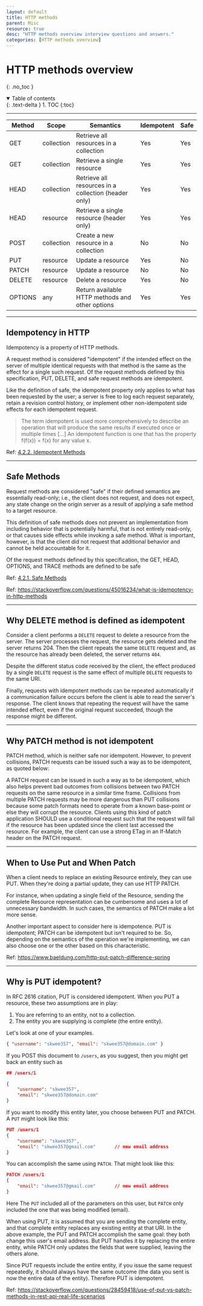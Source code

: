 ```yaml
---
layout: default
title: HTTP methods
parent: Misc
resource: true
desc: "HTTP methods overview interview questions and answers."
categories: [HTTP methods overview]
---
```


# HTTP methods overview
{: .no_toc }

<details open markdown="block">
  <summary>
    Table of contents
  </summary>
  {: .text-delta }
1. TOC
{:toc}
</details>

---



| Method      |      Scope   | Semantics | Idempotent | Safe |
|-----------------|---------------|------------|------------|-----|
|  GET       |  collection     | Retrieve all resources in a collection| Yes | Yes |
|   GET     | collection     | Retrieve a single resource  |  Yes |Yes|
|  HEAD      | collection     | Retrieve all resources in a collection (header only)   | Yes |Yes |
|  HEAD      |  resource    | Retrieve a single resource (header only)  | Yes |  Yes|
| POST       |    collection  | Create a new resource in a collection  | No | No  |
|  PUT      |   resource   | Update a resource  |Yes | No  |
|   PATCH     |   resource   | Update a resource  | No | No |
|   DELETE     |  resource    | Delete a resource  |Yes | No |
|  OPTIONS      | any     | Return available HTTP methods and other options   | Yes | Yes |




---

## Idempotency in HTTP

Idempotency is a property of HTTP methods.

A request method is considered "idempotent" if the intended effect on the server of multiple identical requests with that method is the same as the effect for a single such request. Of the request methods defined by this specification, PUT, DELETE, and safe request methods are idempotent.  

Like the definition of safe, the idempotent property only applies to what has been requested by the user; a server is free to log each request separately, retain a revision control history, or implement other non-idempotent side effects for each idempotent request.  

> The term idempotent is used more comprehensively to describe an operation that will produce the same results if executed once or multiple times [...] An idempotent function is one that has the property f(f(x)) = f(x) for any value x.


Ref: [4.2.2.  Idempotent Methods](https://www.rfc-editor.org/rfc/rfc7231#section-4.2.2)


---

##  Safe Methods

Request methods are considered "safe" if their defined semantics are essentially read-only; i.e., the client does not request, and does not expect, any state change on the origin server as a result of applying a safe method to a target resource.

This definition of safe methods does not prevent an implementation from including behavior that is potentially harmful, that is not entirely read-only, or that causes side effects while invoking a safe method. What is important, however, is that the client did not request that additional behavior and cannot be held accountable for it.

Of the request methods defined by this specification, the GET, HEAD, OPTIONS, and TRACE methods are defined to be safe

Ref: [4.2.1. Safe Methods](https://www.rfc-editor.org/rfc/rfc7231#section-4.2.1)

Ref: https://stackoverflow.com/questions/45016234/what-is-idempotency-in-http-methods



---

##  Why DELETE method is defined as idempotent

Consider a client performs a `DELETE` request to delete a resource from the server. The server processes the request, the resource gets deleted and the server returns 204. Then the client repeats the same `DELETE` request and, as the resource has already been deleted, the server returns `404`.

Despite the different status code received by the client, the effect produced by a single `DELETE` request is the same effect of multiple `DELETE` requests to the same URI.

Finally, requests with idempotent methods can be repeated automatically if a communication failure occurs before the client is able to read the server's response. The client knows that repeating the request will have the same intended effect, even if the original request succeeded, though the response might be different.


---

##  Why PATCH method is not idempotent

PATCH method, which is neither safe nor idempotent. However, to prevent collisions, PATCH requests can be issued such a way as to be idempotent, as quoted below:

A PATCH request can be issued in such a way as to be idempotent, which also helps prevent bad outcomes from collisions between two PATCH requests on the same resource in a similar time frame. Collisions from multiple PATCH requests may be more dangerous than PUT collisions because some patch formats need to operate from a known base-point or else they will corrupt the resource. Clients using this kind of patch application SHOULD use a conditional request such that the request will fail if the resource has been updated since the client last accessed the resource. For example, the client can use a strong ETag in an If-Match header on the PATCH request.



---

## When to Use Put and When Patch

When a client needs to replace an existing Resource entirely, they can use PUT. When they're doing a partial update, they can use HTTP PATCH.

For instance, when updating a single field of the Resource, sending the complete Resource representation can be cumbersome and uses a lot of unnecessary bandwidth. In such cases, the semantics of PATCH make a lot more sense.

Another important aspect to consider here is idempotence. PUT is idempotent; PATCH can be idempotent but isn't required to be. So, depending on the semantics of the operation we're implementing, we can also choose one or the other based on this characteristic.


Ref: https://www.baeldung.com/http-put-patch-difference-spring


---

##  Why is PUT idempotent?

In  RFC 2616 citation, PUT is considered idempotent. When you PUT a resource, these two assumptions are in play:

1. You are referring to an entity, not to a collection.
2. The entity you are supplying is complete (the entire entity).

Let's look at one of your examples.

```json
{ "username": "skwee357", "email": "skwee357@domain.com" }
```

If you POST this document to `/users`, as you suggest, then you might get back an entity such as

```json
## /users/1

{
    "username": "skwee357",
    "email": "skwee357@domain.com"
}
 ```

If you want to modify this entity later, you choose between PUT and PATCH. A `PUT` might look like this:
```json
PUT /users/1
{
    "username": "skwee357",
    "email": "skwee357@gmail.com"       // new email address
}
 ```
You can accomplish the same using `PATCH`. That might look like this:


```json
PATCH /users/1
{
    "email": "skwee357@gmail.com"       // new email address
}

 ```
Here The `PUT` included all of the parameters on this user, but `PATCH` only included the one that was being modified (email).

When using PUT, it is assumed that you are sending the complete entity, and that complete entity replaces any existing entity at that URI. In the above example, the PUT and PATCH accomplish the same goal: they both change this user's email address. But PUT handles it by replacing the entire entity, while PATCH only updates the fields that were supplied, leaving the others alone.

Since PUT requests include the entire entity, if you issue the same request repeatedly, it should always have the same outcome (the data you sent is now the entire data of the entity). Therefore PUT is idempotent.

Ref: https://stackoverflow.com/questions/28459418/use-of-put-vs-patch-methods-in-rest-api-real-life-scenarios









